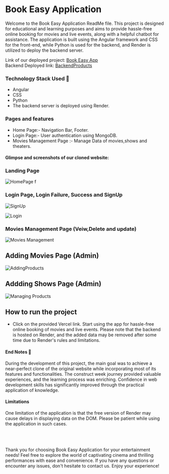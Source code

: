 # Book Easy Application
Welcome to the Book Easy Application ReadMe file. This project is designed for educational and learning purposes and aims to provide hassle-free online booking for movies and live events, along with a helpful chatbot for assistance. The application is built using the Angular framework and CSS for the front-end, while Python is used for the backend, and Render is utilized to deploy the backend server.

Link of our deployed project:  [Book Easy App](https://book-easy-app.vercel.app/)
<br/>
Backend Deployed link: [BackendProducts](https://easy-book.onrender.com/movies)
<br/>

### Technology Stack Used 🌟

- Angular
- CSS
- Python
- The backend server is deployed using Render.

### Pages and features
- Home Page:- Navigation Bar, Footer.
- Login Page:- User authentication using MongoDB.
- Movies Management Page :- Manage Data of movies,shows and theaters.


#### Glimpse and screenshots of our cloned website:

### Landing Page

![HomePage]()
f
### Login Page, Login Failure, Success and SignUp

![SignUp]()
 
![Login]()


### Movies Management Page (Veiw,Delete and update)

![Movies Management]()

## Adding Movies Page (Admin)

![AddingProducts]()

## Addding Shows Page (Admin)

![Managing Products]()

## How to run the project
- Click on the provided Vercel link.
Start using the app for hassle-free online booking of movies and live events.
Please note that the backend is hosted on Render, and the added data may be removed after some time due to Render's rules and limitations.

#### End Notes 📑
During the development of this project, the main goal was to achieve a near-perfect clone of the original website while incorporating most of its features and functionalities. The construct week journey provided valuable experiences, and the learning process was enriching. Confidence in web development skills has significantly improved through the practical application of knowledge.

#### Limitations
One limitation of the application is that the free version of Render may cause delays in displaying data on the DOM. Please be patient while using the application in such cases.

<br/>
<br/>
<br/>
Thank you for choosing Book Easy Application for your entertainment needs! Feel free to explore the world of captivating cinema and thrilling performances with ease and convenience. If you have any questions or encounter any issues, don't hesitate to contact us. Enjoy your experience!
